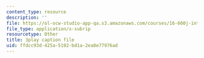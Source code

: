 ```yaml
---
content_type: resource
description: ''
file: https://ol-ocw-studio-app-qa.s3.amazonaws.com/courses/16-660j-introduction-to-lean-six-sigma-methods-january-iap-2012/ffdcc93d425a5192bd1a2ea8e77976ad_POBjtg7oDFg.vtt
file_type: application/x-subrip
resourcetype: Other
title: 3play caption file
uid: ffdcc93d-425a-5192-bd1a-2ea8e77976ad
---
```

